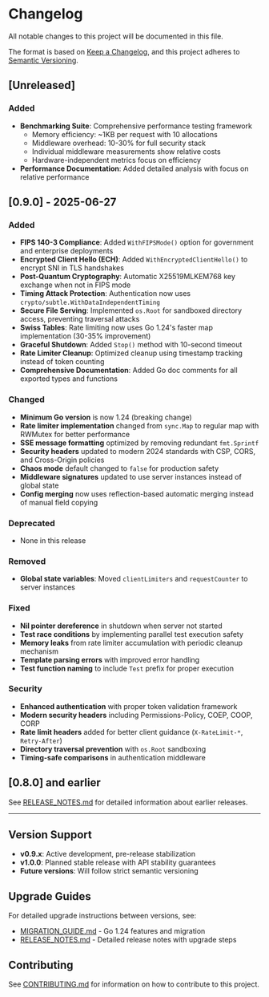 # Changelog

All notable changes to this project will be documented in this file.

The format is based on [Keep a Changelog](https://keepachangelog.com/en/1.0.0/),
and this project adheres to [Semantic Versioning](https://semver.org/spec/v2.0.0.html).

## [Unreleased]

### Added
- **Benchmarking Suite**: Comprehensive performance testing framework
  - Memory efficiency: ~1KB per request with 10 allocations
  - Middleware overhead: 10-30% for full security stack
  - Individual middleware measurements show relative costs
  - Hardware-independent metrics focus on efficiency
- **Performance Documentation**: Added detailed analysis with focus on relative performance

## [0.9.0] - 2025-06-27

### Added
- **FIPS 140-3 Compliance**: Added `WithFIPSMode()` option for government and enterprise deployments
- **Encrypted Client Hello (ECH)**: Added `WithEncryptedClientHello()` to encrypt SNI in TLS handshakes  
- **Post-Quantum Cryptography**: Automatic X25519MLKEM768 key exchange when not in FIPS mode
- **Timing Attack Protection**: Authentication now uses `crypto/subtle.WithDataIndependentTiming`
- **Secure File Serving**: Implemented `os.Root` for sandboxed directory access, preventing traversal attacks
- **Swiss Tables**: Rate limiting now uses Go 1.24's faster map implementation (30-35% improvement)
- **Graceful Shutdown**: Added `Stop()` method with 10-second timeout
- **Rate Limiter Cleanup**: Optimized cleanup using timestamp tracking instead of token counting
- **Comprehensive Documentation**: Added Go doc comments for all exported types and functions

### Changed
- **Minimum Go version** is now 1.24 (breaking change)
- **Rate limiter implementation** changed from `sync.Map` to regular map with RWMutex for better performance
- **SSE message formatting** optimized by removing redundant `fmt.Sprintf`
- **Security headers** updated to modern 2024 standards with CSP, CORS, and Cross-Origin policies
- **Chaos mode** default changed to `false` for production safety
- **Middleware signatures** updated to use server instances instead of global state
- **Config merging** now uses reflection-based automatic merging instead of manual field copying

### Deprecated
- None in this release

### Removed
- **Global state variables**: Moved `clientLimiters` and `requestCounter` to server instances

### Fixed
- **Nil pointer dereference** in shutdown when server not started
- **Test race conditions** by implementing parallel test execution safety
- **Memory leaks** from rate limiter accumulation with periodic cleanup mechanism
- **Template parsing errors** with improved error handling
- **Test function naming** to include `Test` prefix for proper execution

### Security
- **Enhanced authentication** with proper token validation framework
- **Modern security headers** including Permissions-Policy, COEP, COOP, CORP
- **Rate limit headers** added for better client guidance (`X-RateLimit-*`, `Retry-After`)
- **Directory traversal prevention** with `os.Root` sandboxing
- **Timing-safe comparisons** in authentication middleware

## [0.8.0] and earlier

See [RELEASE_NOTES.md](./RELEASE_NOTES.md) for detailed information about earlier releases.

---

## Version Support

- **v0.9.x**: Active development, pre-release stabilization
- **v1.0.0**: Planned stable release with API stability guarantees
- **Future versions**: Will follow strict semantic versioning

## Upgrade Guides

For detailed upgrade instructions between versions, see:
- [MIGRATION_GUIDE.md](./MIGRATION_GUIDE.md) - Go 1.24 features and migration
- [RELEASE_NOTES.md](./RELEASE_NOTES.md) - Detailed release notes with upgrade steps

## Contributing

See [CONTRIBUTING.md](./CONTRIBUTING.md) for information on how to contribute to this project.
